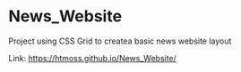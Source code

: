 # News_Website
Project using CSS Grid to createa basic news website layout

Link:
https://htmoss.github.io/News_Website/
